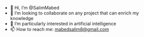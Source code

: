 - 👋 Hi, I’m @SalimMabed
- 💞️ I’m looking to collaborate on any project that can enrich my knowledge
- 🤖 I’m particularly interested in artificial intelligence
- 📫 How to reach me: mabedsalim8@gmail.com

<!---
SalimMabed/SalimMabed is a ✨ special ✨ repository because its `README.md` (this file) appears on your GitHub profile.
You can click the Preview link to take a look at your changes.
--->
